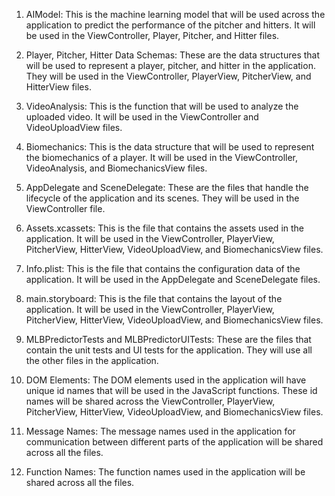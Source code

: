 1. AIModel: This is the machine learning model that will be used across the application to predict the performance of the pitcher and hitters. It will be used in the ViewController, Player, Pitcher, and Hitter files.

2. Player, Pitcher, Hitter Data Schemas: These are the data structures that will be used to represent a player, pitcher, and hitter in the application. They will be used in the ViewController, PlayerView, PitcherView, and HitterView files.

3. VideoAnalysis: This is the function that will be used to analyze the uploaded video. It will be used in the ViewController and VideoUploadView files.

4. Biomechanics: This is the data structure that will be used to represent the biomechanics of a player. It will be used in the ViewController, VideoAnalysis, and BiomechanicsView files.

5. AppDelegate and SceneDelegate: These are the files that handle the lifecycle of the application and its scenes. They will be used in the ViewController file.

6. Assets.xcassets: This is the file that contains the assets used in the application. It will be used in the ViewController, PlayerView, PitcherView, HitterView, VideoUploadView, and BiomechanicsView files.

7. Info.plist: This is the file that contains the configuration data of the application. It will be used in the AppDelegate and SceneDelegate files.

8. main.storyboard: This is the file that contains the layout of the application. It will be used in the ViewController, PlayerView, PitcherView, HitterView, VideoUploadView, and BiomechanicsView files.

9. MLBPredictorTests and MLBPredictorUITests: These are the files that contain the unit tests and UI tests for the application. They will use all the other files in the application.

10. DOM Elements: The DOM elements used in the application will have unique id names that will be used in the JavaScript functions. These id names will be shared across the ViewController, PlayerView, PitcherView, HitterView, VideoUploadView, and BiomechanicsView files.

11. Message Names: The message names used in the application for communication between different parts of the application will be shared across all the files.

12. Function Names: The function names used in the application will be shared across all the files.